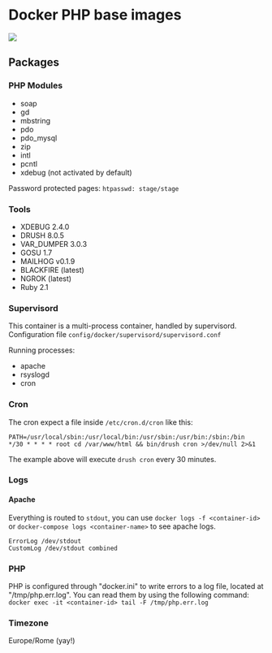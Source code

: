 # Docker PHP base images

[![](https://images.microbadger.com/badges/image/sparkfabrik/docker-php-base-image.svg)](https://microbadger.com/images/sparkfabrik/docker-php-base-image "Get your own image badge on microbadger.com")

## Packages

### PHP Modules

* soap
* gd
* mbstring
* pdo
* pdo_mysql
* zip
* intl
* pcntl
* xdebug (not activated by default)

Password protected pages: `htpasswd: stage/stage`

### Tools

* XDEBUG 2.4.0
* DRUSH 8.0.5
* VAR_DUMPER 3.0.3
* GOSU 1.7
* MAILHOG v0.1.9
* BLACKFIRE (latest)
* NGROK (latest)
* Ruby 2.1

### Supervisord

This container is a multi-process container, handled by supervisord.
Configuration file `config/docker/supervisord/supervisord.conf`

Running processes:

* apache
* rsyslogd
* cron

### Cron

The cron expect a file inside `/etc/cron.d/cron` like this:

```
PATH=/usr/local/sbin:/usr/local/bin:/usr/sbin:/usr/bin:/sbin:/bin
*/30 * * * * root cd /var/www/html && bin/drush cron >/dev/null 2>&1
```

The example above will execute `drush cron` every 30 minutes.

### Logs

#### Apache

Everything is routed to `stdout`, you can use `docker logs -f <container-id>` or `docker-compose logs <container-name>` to see apache logs.

```
ErrorLog /dev/stdout
CustomLog /dev/stdout combined
```

### PHP

PHP is configured through "docker.ini" to write errors to a log file, located at "/tmp/php.err.log".
You can read them by using the following command: `docker exec -it <container-id> tail -F /tmp/php.err.log`


### Timezone

Europe/Rome (yay!)
